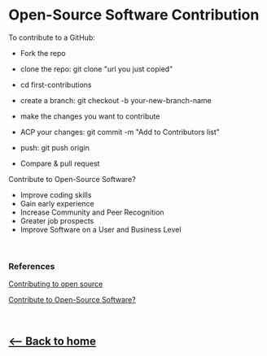 # Open-Source Software Contribution
To contribute to a GitHub:
* Fork the repo
* clone the repo: git clone "url you just copied"

* cd first-contributions
* create a branch: git checkout -b your-new-branch-name
* make the changes you want to contribute
* ACP your changes: git commit -m "Add <your-name> to Contributors list"
* push: git push origin <add-your-branch-name>
* Compare & pull request

Contribute to Open-Source Software?
* Improve coding skills
* Gain early experience
* Increase Community and Peer Recognition
* Greater job prospects
* Improve Software on a User and Business Level



<br />

### References

[Contributing to open source](https://github.com/firstcontributions/first-contributions)

[Contribute to Open-Source Software?](https://clearcode.cc/blog/why-developers-contribute-open-source-software/)



<br />

## [<-- Back to home](README.md)
